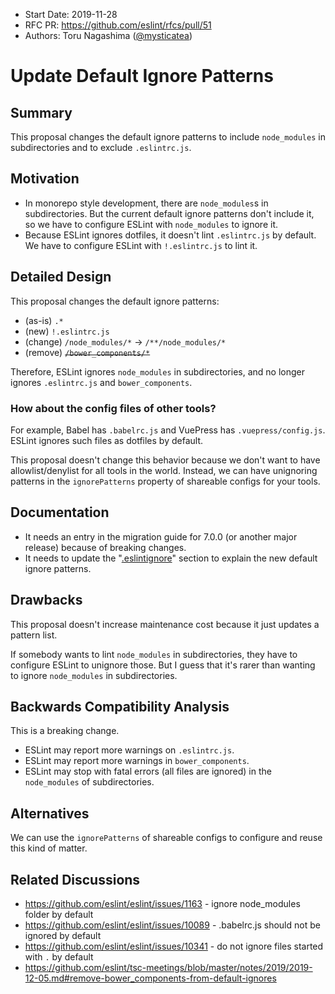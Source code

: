 - Start Date: 2019-11-28
- RFC PR: https://github.com/eslint/rfcs/pull/51
- Authors: Toru Nagashima ([@mysticatea](https://github.com/mysticatea))

# Update Default Ignore Patterns

## Summary

This proposal changes the default ignore patterns to include `node_modules` in subdirectories and to exclude `.eslintrc.js`.

## Motivation

- In monorepo style development, there are `node_modules`s in subdirectories. But the current default ignore patterns don't include it, so we have to configure ESLint with `node_modules` to ignore it.
- Because ESLint ignores dotfiles, it doesn't lint `.eslintrc.js` by default. We have to configure ESLint with `!.eslintrc.js` to lint it.

## Detailed Design

This proposal changes the default ignore patterns:

- (as-is) `.*`
- (new) `!.eslintrc.js`
- (change) `/node_modules/*` → `/**/node_modules/*`
- (remove) ~~`/bower_components/*`~~

Therefore, ESLint ignores `node_modules` in subdirectories, and no longer ignores `.eslintrc.js` and `bower_components`.

### How about the config files of other tools?

For example, Babel has `.babelrc.js` and VuePress has `.vuepress/config.js`. ESLint ignores such files as dotfiles by default.

This proposal doesn't change this behavior because we don't want to have allowlist/denylist for all tools in the world. Instead, we can have unignoring patterns in the `ignorePatterns` property of shareable configs for your tools.

## Documentation

- It needs an entry in the migration guide for 7.0.0 (or another major release) because of breaking changes.
- It needs to update the "[.eslintignore](https://eslint.org/docs/user-guide/configuring#eslintignore)" section to explain the new default ignore patterns.

## Drawbacks

This proposal doesn't increase maintenance cost because it just updates a pattern list.

If somebody wants to lint `node_modules` in subdirectories, they have to configure ESLint to unignore those. But I guess that it's rarer than wanting to ignore `node_modules` in subdirectories.

## Backwards Compatibility Analysis

This is a breaking change.

- ESLint may report more warnings on `.eslintrc.js`.
- ESLint may report more warnings in `bower_components`.
- ESLint may stop with fatal errors (all files are ignored) in the `node_modules` of subdirectories.

## Alternatives

We can use the `ignorePatterns` of shareable configs to configure and reuse this kind of matter.

## Related Discussions

- https://github.com/eslint/eslint/issues/1163 - ignore node_modules folder by default
- https://github.com/eslint/eslint/issues/10089 - .babelrc.js should not be ignored by default
- https://github.com/eslint/eslint/issues/10341 - do not ignore files started with `.` by default
- https://github.com/eslint/tsc-meetings/blob/master/notes/2019/2019-12-05.md#remove-bower_components-from-default-ignores
